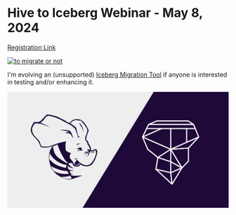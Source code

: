 # Hive to Iceberg Webinar - May 8, 2024

[Registration Link](https://www.starburst.io/info/hive-to-iceberg-to-migrate-or-not-to-migrate/)

[![to migrate or not](http://img.youtube.com/vi/j_GaDbOlYbM/0.jpg)](http://www.youtube.com/watch?v=j_GaDbOlYbM)

I'm evolving an (unsupported) [Iceberg Migration Tool](https://github.com/lestermartin/trino-dataframes-exploration/tree/main/IcebergMigrationTool) 
if anyone is interested in testing and/or enhancing it.

![Trino on Ice](./apache-hive-iceberg_blog.png "Hive 2 Iceberg")

